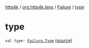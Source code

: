 [http4k](../../index.md) / [org.http4k.lens](../index.md) / [Failure](index.md) / [type](./type.md)

# type

`val type: `[`Failure.Type`](-type/index.md) [(source)](https://github.com/http4k/http4k/blob/master/http4k-core/src/main/kotlin/org/http4k/lens/lensFailure.kt#L16)